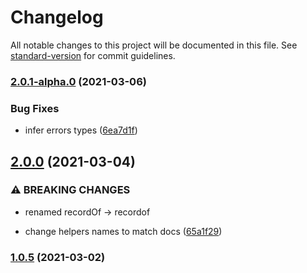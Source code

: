 # Changelog

All notable changes to this project will be documented in this file. See [standard-version](https://github.com/conventional-changelog/standard-version) for commit guidelines.

### [2.0.1-alpha.0](https://github.com/5alidz/tiny-schema-validator/compare/v2.0.0...v2.0.1-alpha.0) (2021-03-06)


### Bug Fixes

* infer errors types ([6ea7d1f](https://github.com/5alidz/tiny-schema-validator/commit/6ea7d1f9ac62aabff78e627d1133c947f10e0d95))

## [2.0.0](https://github.com/5alidz/tiny-schema-validator/compare/v1.0.5...v2.0.0) (2021-03-04)


### ⚠ BREAKING CHANGES

* renamed recordOf -> recordof

* change helpers names to match docs ([65a1f29](https://github.com/5alidz/tiny-schema-validator/commit/65a1f298323d397d7399933252b2022bdacc784a))

### [1.0.5](https://github.com/5alidz/tiny-schema-validator/compare/v1.0.4...v1.0.5) (2021-03-02)

